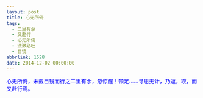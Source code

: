 ```yaml
---
layout: post
title: 心无所倚
tags:
  - 二里有余
  - 又赴行
  - 心无所倚
  - 洗漱必吐
  - 目镜
abbrlink: 1528
date: 2014-12-02 00:00:00
---
```


<!-- build time:Sat Jun 23 2018 12:05:16 GMT+0800 (中国标准时间) -->

<span style="color:#00f">心无所倚，未戴目镜而行之二里有余，忽惊醒！顿足......寻思无计，乃返，取，而又赴行焉。</span>
<!-- rebuild by neat -->
